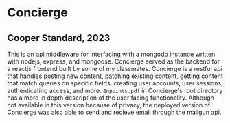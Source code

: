 # Concierge
## Cooper Standard, 2023


This is an api middleware for interfacing with a mongodb instance written with nodejs, express, and mongoose. Concierge served as the backend for a reactjs frontend built by some of my classmates.
Concierge is a restful api that handles posting new content, patching existing content, getting content that match queries on specific fields, creating user accounts,
user sessions, authenticating access, and more. `Enpoints.pdf` in Concierge's root directory has a more in depth description of the user facing functionality. Although not
available in this version because of privacy, the deployed version of Concierge was also able to send and recieve email through the mailgun api.
